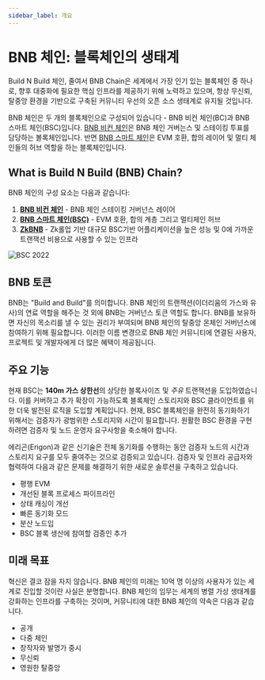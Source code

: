 ```yaml
---
sidebar_label: 개요
---
```

# BNB 체인: 블록체인의 생태계
Build N Build 체인, 줄여서 BNB Chain은 세계에서 가장 인기 있는 블록체인 중 하나로, 향후 대중화에 필요한 핵심 인프라를 제공하기 위해 노력하고 있으며, 항상 무신뢰, 탈중앙 환경을 기반으로 구축된 커뮤니티 우선의 오픈 소스 생태계로 유지될 것입니다.

BNB 체인은 두 개의 블록체인으로 구성되어 있습니다 - BNB 비컨 체인(BC)과 BNB 스마트 체인(BSC)입니다. [BNB 비컨 체인](./learn/beaconIntro.md)은 BNB 체인 거버는스 및 스테이킹 투표를 담당하는 볼록체인입니다. 반면 [BNB 스마트 체인](./learn/intro.md)은 EVM 호환, 합의 레이어 및 멀티 체인들의 허브 역할을 하는 블록체인입니다.

## What is Build N Build (BNB) Chain?
BNB 체인의 구성 요소는 다음과 같습니다:
1. **[BNB 비컨 체인](learn/beaconIntro.md)** - BNB 체인 스테이킹 거버넌스 레이어
2. **[BNB 스마트 체인(BSC)](learn/intro.md)** - EVM 호환, 합의 계층 그리고 멀티체인 허브
3. **[ZkBNB](zkbnb/zkbnb-overview.md)** - Zk롤업 기반 대규모 BSC기반 어플리케이션을 높은 성능 및 0에 가까운 트랜잭션 비용으로 사용할 수 있는 인프라


![BSC 2022](../static/img/assets/BNBChain2022.png)

## BNB 토큰
BNB는 "Build and Build"를 의미합니다. BNB 체인의 트랜잭션(이더리움의 가스와 유사)의 연료 역할을 해주는 것 외에 BNB는 거버넌스 토큰 역할도 합니다. BNB를 보유하면 자신의 목소리를 낼 수 있는 권리가 부여되며 BNB 체인의 탈중앙 온체인 거버넌스에 참여하기 위해 필요합니다. 이러한 이름 변경으로 BNB 체인 커뮤니티에 연결된 사용자, 프로젝트 및 개발자에게 더 많은 혜택이 제공됩니다.


## 주요 기능
현재 BSC는 **140m 가스 상한선**의 상당한 블록사이즈 및 *주유* 트랜잭션을 도입하였습니다. 이를 커버하고 추가 확장이 가능하도록 블록체인 스토리지와 BSC 클라이언트를 위한 더욱 발전된 로직을 도입할 계획입니다. 현재, BSC 블록체인을 완전히 동기화하기 위해서는 검증자가 광범위한 스토리지와 시간이 필요합니다. 원활한 BSC 환경을 구현하려면 검증자 및 노드 운영자 요구사항을 축소해야 합니다.

에리곤(Erigon)과 같은 신기술은 전체 동기화를 수행하는 동안 검증자 노드의 시간과 스토리지 요구를 모두 줄여주는 것으로 검증되고 있습니다.
검증자 및 인프라 공급자와 협력하여 다음과 같은 문제를 해결하기 위한 새로운 솔루션을 구축하고 있습니다.
- 평행 EVM
- 개선된 블록 프로세스 파이프라인
- 상태 캐싱이 개선
- 빠른 동기화 모드
- 분산 노드입
- BSC 블록 생산에 참여할 검증인 추가


## 미래 목표
혁신은 결코 잠을 자지 않습니다. BNB 체인의 미래는 10억 명 이상의 사용자가 있는 세계로 진입할 것이란 사실은 분명합니다. BNB 체인의 임무는 세계의 병렬 가상 생태계를 강화하는 인프라를 구축하는 것이며, 커뮤니티에 대한 BNB 체인의 약속은 다음과 같습니다.

* 공개
* 다중 체인
* 창작자와 발명가 중시
* 무신뢰
* 영원한 탈중앙